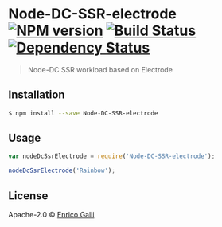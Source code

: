 # Node-DC-SSR-electrode [![NPM version][npm-image]][npm-url] [![Build Status][travis-image]][travis-url] [![Dependency Status][daviddm-image]][daviddm-url]
> Node-DC SSR workload based on Electrode

## Installation

```sh
$ npm install --save Node-DC-SSR-electrode
```

## Usage

```js
var nodeDcSsrElectrode = require('Node-DC-SSR-electrode');

nodeDcSsrElectrode('Rainbow');
```
## License

Apache-2.0 © [Enrico Galli]()


[npm-image]: https://badge.fury.io/js/Node-DC-SSR-electrode.svg
[npm-url]: https://npmjs.org/package/Node-DC-SSR-electrode
[travis-image]: https://travis-ci.org/Node-DC/Node-DC-SSR-electrode.svg?branch=master
[travis-url]: https://travis-ci.org/Node-DC/Node-DC-SSR-electrode
[daviddm-image]: https://david-dm.org/Node-DC/Node-DC-SSR-electrode.svg?theme=shields.io
[daviddm-url]: https://david-dm.org/Node-DC/Node-DC-SSR-electrode
